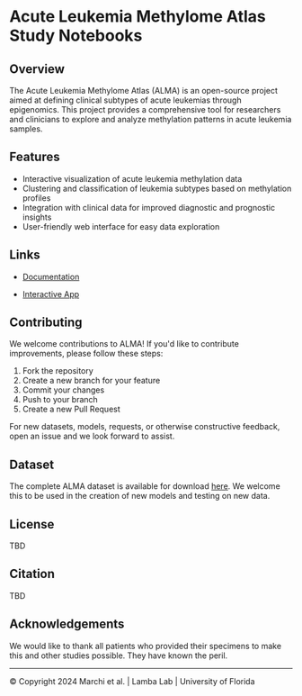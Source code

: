 # Acute Leukemia Methylome Atlas Study Notebooks

## Overview

The Acute Leukemia Methylome Atlas (ALMA) is an open-source project aimed at defining clinical subtypes of acute leukemias through epigenomics. This project provides a comprehensive tool for researchers and clinicians to explore and analyze methylation patterns in acute leukemia samples.

## Features

- Interactive visualization of acute leukemia methylation data
- Clustering and classification of leukemia subtypes based on methylation profiles
- Integration with clinical data for improved diagnostic and prognostic insights
- User-friendly web interface for easy data exploration

## Links

- [Documentation](https://f-marchi.github.io/ALMA/)

- [Interactive App](https://f-marchi.github.io/ALMA-app/)

## Contributing

We welcome contributions to ALMA! If you'd like to contribute improvements, please follow these steps:

1. Fork the repository
2. Create a new branch for your feature
3. Commit your changes
4. Push to your branch
5. Create a new Pull Request

For new datasets, models, requests, or otherwise constructive feedback, open an issue and we look forward to assist.

## Dataset

The complete ALMA dataset is available for download [here](https://github.com/f-marchi/ALMA/raw/refs/heads/main/data/alma_main_results.xlsx). We welcome this to be used in the creation of new models and testing on new data.

## License

TBD

## Citation

TBD

## Acknowledgements

We would like to thank all patients who provided their specimens to make this and other studies possible. They have known the peril.

---

© Copyright 2024 Marchi et al. | Lamba Lab | University of Florida